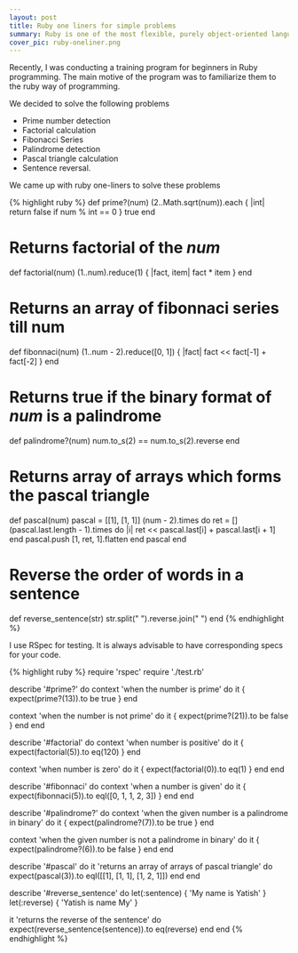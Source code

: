 ```yaml
---
layout: post
title: Ruby one liners for simple problems
summary: Ruby is one of the most flexible, purely object-oriented language. These one-liners exemplify the ruby way of programming.
cover_pic: ruby-oneliner.png
---
```


Recently, I was conducting a training program for beginners in Ruby programming. The main motive of the program was to familiarize them to the ruby way of programming.

We decided to solve the following problems

* Prime number detection
* Factorial calculation
* Fibonacci Series
* Palindrome detection
* Pascal triangle calculation
* Sentence reversal.

We came up with ruby one-liners to solve these problems

{% highlight ruby %}
def prime?(num)
  (2..Math.sqrt(num)).each { |int| return false if num % int == 0 }
  true
end

# Returns factorial of the *num*
def factorial(num)
  (1..num).reduce(1) { |fact, item| fact * item }
end

# Returns an array of fibonnaci series till num 
def fibonnaci(num)
  (1..num - 2).reduce([0, 1]) { |fact| fact << fact[-1] + fact[-2] }
end

# Returns true if the binary format of *num* is a palindrome
def palindrome?(num)
  num.to_s(2) == num.to_s(2).reverse
end

# Returns array of arrays which forms the pascal triangle
def pascal(num)
  pascal = [[1], [1, 1]]
  (num - 2).times do
    ret = []
    (pascal.last.length - 1).times do |i|
      ret << pascal.last[i] + pascal.last[i + 1]
    end
    pascal.push [1, ret, 1].flatten
  end
  pascal
end

# Reverse the order of words in a sentence
def reverse_sentence(str)
  str.split(" ").reverse.join(" ")
end
{% endhighlight %}

I use RSpec for testing. It is always advisable to have corresponding specs for your code. 

{% highlight ruby %}
require 'rspec'
require './test.rb'

describe '#prime?' do
  context 'when the number is prime' do
    it { expect(prime?(13)).to be true }
  end

  context 'when the number is not prime' do
    it { expect(prime?(21)).to be false }
  end
end

describe '#factorial' do
  context 'when number is positive' do
    it { expect(factorial(5)).to eq(120) }
  end

  context 'when number is zero' do
    it { expect(factorial(0)).to eq(1) }
  end
end

describe '#fibonnaci' do
  context 'when a number is given' do
    it { expect(fibonnaci(5)).to eql([0, 1, 1, 2, 3]) }
  end
end

describe '#palindrome?' do
  context 'when the given number is a palindrome in binary' do
    it { expect(palindrome?(7)).to be true }
  end

  context 'when the given number is not a palindrome in binary' do
    it { expect(palindrome?(6)).to be false }
  end
end

describe '#pascal' do
  it 'returns an array of arrays of pascal triangle' do
    expect(pascal(3)).to eql([[1], [1, 1], [1, 2, 1]])
  end
end

describe '#reverse_sentence' do
  let(:sentence) { 'My name is Yatish' }
  let(:reverse)  { 'Yatish is name My' }
  
  it 'returns the reverse of the sentence' do
    expect(reverse_sentence(sentence)).to eq(reverse)
  end
end
{% endhighlight %}

